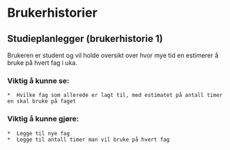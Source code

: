 # Brukerhistorier

## Studieplanlegger (brukerhistorie 1)

Brukeren er student og vil holde oversikt over hvor mye tid en estimerer å bruke på hvert fag i uka.

### Viktig å kunne se:
    *  Hvilke fag som allerede er lagt til, med estimatet på antall timer en skal bruke på faget
    
### Viktig å kunne gjøre:
    *  Legge til nye fag
    *  Legge til antall timer man vil bruke på hvert fag

